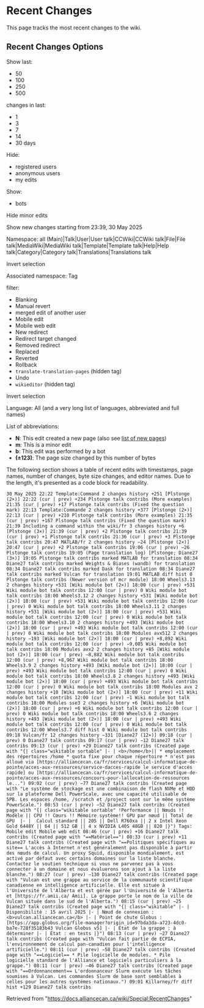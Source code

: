 # Recent Changes

This page tracks the most recent changes to the wiki.

## Recent Changes Options

Show last:

* 50
* 100
* 250
* 500

changes in last:

* 1
* 3
* 7
* 14
* 30 days

Hide:

* registered users
* anonymous users
* my edits

Show:

* bots

Hide minor edits

Show new changes starting from 23:39, 30 May 2025

Namespace: all (Main)|Talk|User|User talk|CCWiki|CCWiki talk|File|File talk|MediaWiki|MediaWiki talk|Template|Template talk|Help|Help talk|Category|Category talk|Translations|Translations talk

Invert selection

Associated namespace: Tag

filter:

* Blanking
* Manual revert
* merged edit of another user
* Mobile edit
* Mobile web edit
* New redirect
* Redirect target changed
* Removed redirect
* Replaced
* Reverted
* Rollback
* `translate-translation-pages` (hidden tag)
* Undo
* `wikieditor` (hidden tag)

Invert selection

Language: All (and a very long list of languages, abbreviated and full names)

List of abbreviations:

* **N**: This edit created a new page (also see [list of new pages](link_to_new_pages_list))
* **m**: This is a minor edit
* **b**: This edit was performed by a bot
* **(±123)**: The page size changed by this number of bytes


The following section shows a table of recent edits with timestamps, page names, number of changes, byte size changes, and editor names.  Due to the length, it's presented as a code block for readability.

```
30 May 2025 22:22 Template:Command 2 changes history +251 [Plstonge (2×)] 22:22 (cur | prev) +234 Plstonge talk contribs (More examples) 21:35 (cur | prev) +17 Plstonge talk contribs (Fixed the question mark) 22:13 Template:Commande 2 changes history +377 [Plstonge (2×)] 22:13 (cur | prev) +210 Plstonge talk contribs (More examples) 21:35 (cur | prev) +167 Plstonge talk contribs (Fixed the question mark) 21:39 Including a command within the wiki/fr 3 changes history +6 [Plstonge (3×)] 21:39 (cur | prev) +2 Plstonge talk contribs 21:39 (cur | prev) +1 Plstonge talk contribs 21:36 (cur | prev) +3 Plstonge talk contribs 20:47 MATLAB/fr 2 changes history −24 [Plstonge (2×)] 20:47 (cur | prev) +2 Plstonge talk contribs 19:06 (cur | prev) −26 Plstonge talk contribs 19:05 (Page translation log) [Plstonge; Diane27 (3×)] 19:05 Plstonge talk contribs marked MATLAB for translation 08:34 Diane27 talk contribs marked Weights & Biases (wandb) for translation 08:34 Diane27 talk contribs marked Dask for translation 08:34 Diane27 talk contribs marked Vulcan for translation 19:01 MATLAB diff hist 0 Plstonge talk contribs (Newer version of mcr module) 18:00 Wheels3.13 2 changes history +531 [Wiki module bot (2×)] 18:00 (cur | prev) +531 Wiki module bot talk contribs 12:00 (cur | prev) 0 Wiki module bot talk contribs 18:00 Wheels3.12 2 changes history +531 [Wiki module bot (2×)] 18:00 (cur | prev) +531 Wiki module bot talk contribs 12:00 (cur | prev) 0 Wiki module bot talk contribs 18:00 Wheels3.11 2 changes history +531 [Wiki module bot (2×)] 18:00 (cur | prev) +531 Wiki module bot talk contribs 12:00 (cur | prev) 0 Wiki module bot talk contribs 18:00 Wheels3.10 2 changes history +493 [Wiki module bot (2×)] 18:00 (cur | prev) +493 Wiki module bot talk contribs 12:00 (cur | prev) 0 Wiki module bot talk contribs 18:00 Modules avx512 2 changes history −193 [Wiki module bot (2×)] 18:00 (cur | prev) +8,892 Wiki module bot talk contribs 12:00 (cur | prev) −9,085 Wiki module bot talk contribs 18:00 Modules avx2 2 changes history +85 [Wiki module bot (2×)] 18:00 (cur | prev) −8,882 Wiki module bot talk contribs 12:00 (cur | prev) +8,967 Wiki module bot talk contribs 18:00 Wheels3.9 2 changes history +493 [Wiki module bot (2×)] 18:00 (cur | prev) +493 Wiki module bot talk contribs 12:00 (cur | prev) 0 Wiki module bot talk contribs 18:00 Wheels3.8 2 changes history +493 [Wiki module bot (2×)] 18:00 (cur | prev) +493 Wiki module bot talk contribs 12:00 (cur | prev) 0 Wiki module bot talk contribs 18:00 Modules avx 2 changes history +10 [Wiki module bot (2×)] 18:00 (cur | prev) +11 Wiki module bot talk contribs 12:00 (cur | prev) −1 Wiki module bot talk contribs 18:00 Modules sse3 2 changes history +6 [Wiki module bot (2×)] 18:00 (cur | prev) +6 Wiki module bot talk contribs 12:00 (cur | prev) 0 Wiki module bot talk contribs 18:00 Wheels3.6 2 changes history +493 [Wiki module bot (2×)] 18:00 (cur | prev) +493 Wiki module bot talk contribs 12:00 (cur | prev) 0 Wiki module bot talk contribs 12:00 Wheels3.7 diff hist 0 Wiki module bot talk contribs 09:18 Vulcan/fr 12 changes history −331 [Diane27 (12×)] 09:18 (cur | prev) 0 Diane27 talk contribs 09:17 (cur | prev) −12 Diane27 talk contribs 09:13 (cur | prev) +29 Diane27 talk contribs (Created page with "{| class="wikitable sortable" |- | <b>/home</b>|| * emplacement des répertoires /home * quota fixe pour chaque répertoire * n'est pas alloué via [https://alliancecan.ca/fr/services/calcul-informatique-de-pointe/acces-aux-ressources/service-dacces-rapide le service d'accès rapide] ou [https://alliancecan.ca/fr/services/calcul-informatique-de-pointe/acces-aux-ressources/concours-pour-lallocation-de-ressources le...") 09:02 (cur | prev) −77 Diane27 talk contribs (Created page with "Le système de stockage est une combinaison de flash NVMe et HDD sur la plateforme Dell PowerScale, avec une capacité utilisable de 5PB. Les espaces /home, /scratch et /project sont sur le même système PowerScale.") 08:53 (cur | prev) −52 Diane27 talk contribs (Created page with "{| class="wikitable sortable" !Performance || Nœuds !! Modèle || CPU !! Cœurs !! Mémoire système!! GPU par nœud || Total de GPU  |- |  Calcul standard || 205 || Dell R760xa || 2 x Intel Xeon Gold 6448Y || 64 || 512 GB || 4 x NVIDIA L40S 48GB || 820 |}") Tags: Mobile edit Mobile web edit 08:46 (cur | prev) +16 Diane27 talk contribs (Created page with "==Matériel==") 08:33 (cur | prev) +11 Diane27 talk contribs (Created page with "==Politiques spécifiques au site== L'accès à Internet n'est généralement pas disponible à partir des nœuds de calcul. Un proxy Squid, disponible mondialement, est activé par défaut avec certains domaines sur la liste blanche. Contactez le soutien technique si vous ne parvenez pas à vous connecter à un domaine et nous évaluerons son ajout à la liste blanche.") 08:27 (cur | prev) −130 Diane27 talk contribs (Created page with "Vulcan est une grappe au service de la communauté scientifique canadienne en intelligence artificielle. Elle est située à l'Université de l'Alberta et est gérée par l'Université de l'Alberta et [https://fr.amii.ca/ Amii]. La grappe porte le nom de la ville de Vulcan située dans le sud de l'Alberta.") 08:15 (cur | prev) −25 Diane27 talk contribs (Created page with "{| class="wikitable" |- | Disponibilité : 15 avril 2025 |- | Nœud de connexion : <b>vulcan.alliancecan.ca</b> |- | Point de chute Globus : [https://app.globus.org/file-manager?origin_id=97bda3da-a723-4dc0-ba7e-728f35183b43 Vulcan Globus v5] |- | État de la grappe : à déterminer |- | État : en tests |}") 08:13 (cur | prev) −27 Diane27 talk contribs (Created page with "Vulcan fait partie de ECPIA, l'environnement de calcul pan-canadien pour l'intelligence artificielle.") 08:11 (cur | prev) −58 Diane27 talk contribs (Created page with "==Logiciel== * Pile logicielle de modules. * Pile logicielle standard de l'Alliance et logiciels particuliers à la grappe.") 08:11 (cur | prev) −46 Diane27 talk contribs (Created page with "==Ordonnancement== L'ordonnanceur Slurm exécute les tâches soumises à Vulcan. Les commandes Slurm de base sont semblables à celles pour les autres systèmes nationaux.") 09:01 Killarney/fr diff hist +129 Diane27 talk contribs
```

Retrieved from "https://docs.alliancecan.ca/wiki/Special:RecentChanges"
